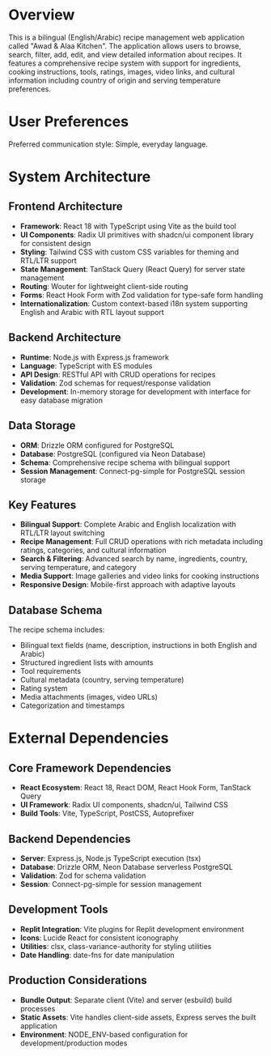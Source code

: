 # Overview

This is a bilingual (English/Arabic) recipe management web application called "Awad & Alaa Kitchen". The application allows users to browse, search, filter, add, edit, and view detailed information about recipes. It features a comprehensive recipe system with support for ingredients, cooking instructions, tools, ratings, images, video links, and cultural information including country of origin and serving temperature preferences.

# User Preferences

Preferred communication style: Simple, everyday language.

# System Architecture

## Frontend Architecture
- **Framework**: React 18 with TypeScript using Vite as the build tool
- **UI Components**: Radix UI primitives with shadcn/ui component library for consistent design
- **Styling**: Tailwind CSS with custom CSS variables for theming and RTL/LTR support
- **State Management**: TanStack Query (React Query) for server state management
- **Routing**: Wouter for lightweight client-side routing
- **Forms**: React Hook Form with Zod validation for type-safe form handling
- **Internationalization**: Custom context-based i18n system supporting English and Arabic with RTL layout support

## Backend Architecture
- **Runtime**: Node.js with Express.js framework
- **Language**: TypeScript with ES modules
- **API Design**: RESTful API with CRUD operations for recipes
- **Validation**: Zod schemas for request/response validation
- **Development**: In-memory storage for development with interface for easy database migration

## Data Storage
- **ORM**: Drizzle ORM configured for PostgreSQL
- **Database**: PostgreSQL (configured via Neon Database)
- **Schema**: Comprehensive recipe schema with bilingual support
- **Session Management**: Connect-pg-simple for PostgreSQL session storage

## Key Features
- **Bilingual Support**: Complete Arabic and English localization with RTL/LTR layout switching
- **Recipe Management**: Full CRUD operations with rich metadata including ratings, categories, and cultural information
- **Search & Filtering**: Advanced search by name, ingredients, country, serving temperature, and category
- **Media Support**: Image galleries and video links for cooking instructions
- **Responsive Design**: Mobile-first approach with adaptive layouts

## Database Schema
The recipe schema includes:
- Bilingual text fields (name, description, instructions in both English and Arabic)
- Structured ingredient lists with amounts
- Tool requirements
- Cultural metadata (country, serving temperature)
- Rating system
- Media attachments (images, video URLs)
- Categorization and timestamps

# External Dependencies

## Core Framework Dependencies
- **React Ecosystem**: React 18, React DOM, React Hook Form, TanStack Query
- **UI Framework**: Radix UI components, shadcn/ui, Tailwind CSS
- **Build Tools**: Vite, TypeScript, PostCSS, Autoprefixer

## Backend Dependencies
- **Server**: Express.js, Node.js TypeScript execution (tsx)
- **Database**: Drizzle ORM, Neon Database serverless PostgreSQL
- **Validation**: Zod for schema validation
- **Session**: Connect-pg-simple for session management

## Development Tools
- **Replit Integration**: Vite plugins for Replit development environment
- **Icons**: Lucide React for consistent iconography
- **Utilities**: clsx, class-variance-authority for styling utilities
- **Date Handling**: date-fns for date manipulation

## Production Considerations
- **Bundle Output**: Separate client (Vite) and server (esbuild) build processes
- **Static Assets**: Vite handles client-side assets, Express serves the built application
- **Environment**: NODE_ENV-based configuration for development/production modes